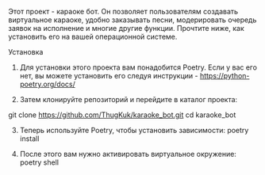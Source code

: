 
Этот проект - караоке бот. Он позволяет пользователям создавать виртуальное караоке, удобно заказывать песни, модерировать очередь заявок на исполнение и многие другие функции. Прочтите ниже, как установить его на вашей операционной системе.

Установка
1. Для установки этого проекта вам понадобится Poetry. Если у вас его нет, вы можете установить его следуя инструкции - https://python-poetry.org/docs/

2. Затем клонируйте репозиторий и перейдите в каталог проекта:

git clone https://github.com/ThugKuk/karaoke_bot.git
cd karaoke_bot

3. Теперь используйте Poetry, чтобы установить зависимости:
poetry install

4. После этого вам нужно активировать виртуальное окружение:
poetry shell
